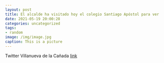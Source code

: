 ```yaml
---
layout: post
title: El alcalde ha visitado hoy el colegio Santiago Apóstol para ver los trabajos de mejora que se están realizando en él, así como l...
date: 2021-05-19 20:00:28
categories: uncategorized
tags:
- random
image: /img/image.jpg
caption: This is a picture
---
```

Twitter Villanueva de la Cañada [link](https://twitter.com/AytoVDLCanada/status/1394990930676142083)
